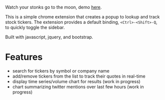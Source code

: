 Watch your stonks go to the moon, demo [here](https://nverno.github.io/stonks).

This is a simple chrome extension that creates a popup to lookup and track
stock tickers. The extension provides a default binding, `<Ctrl>-<Shift>-Q`, to
quickly toggle the sidebar.

Built with javascript, jquery, and bootstrap.

# Features

- search for tickers by symbol or company name
- add/remove tickers from the list to track their quotes in real-time
- display time series/volume chart for results (work in progress)
- chart summarizing twitter mentions over last few hours (work in progress)
